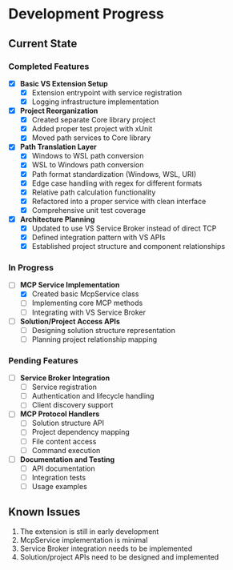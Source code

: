# Development Progress

## Current State

### Completed Features

- [x] **Basic VS Extension Setup**
  - [x] Extension entrypoint with service registration
  - [x] Logging infrastructure implementation

- [x] **Project Reorganization**
  - [x] Created separate Core library project
  - [x] Added proper test project with xUnit
  - [x] Moved path services to Core library

- [x] **Path Translation Layer**
  - [x] Windows to WSL path conversion
  - [x] WSL to Windows path conversion
  - [x] Path format standardization (Windows, WSL, URI)
  - [x] Edge case handling with regex for different formats
  - [x] Relative path calculation functionality
  - [x] Refactored into a proper service with clean interface
  - [x] Comprehensive unit test coverage

- [x] **Architecture Planning**
  - [x] Updated to use VS Service Broker instead of direct TCP
  - [x] Defined integration pattern with VS APIs
  - [x] Established project structure and component relationships

### In Progress

- [ ] **MCP Service Implementation**
  - [x] Created basic McpService class
  - [ ] Implementing core MCP methods
  - [ ] Integrating with VS Service Broker

- [ ] **Solution/Project Access APIs**
  - [ ] Designing solution structure representation
  - [ ] Planning project relationship mapping

### Pending Features

- [ ] **Service Broker Integration**
  - [ ] Service registration
  - [ ] Authentication and lifecycle handling
  - [ ] Client discovery support

- [ ] **MCP Protocol Handlers**
  - [ ] Solution structure API
  - [ ] Project dependency mapping
  - [ ] File content access
  - [ ] Command execution

- [ ] **Documentation and Testing**
  - [ ] API documentation
  - [ ] Integration tests
  - [ ] Usage examples

## Known Issues

1. The extension is still in early development
2. McpService implementation is minimal
3. Service Broker integration needs to be implemented
4. Solution/project APIs need to be designed and implemented